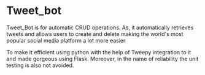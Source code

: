 # Tweet_bot
Tweet_Bot is for automatic CRUD operations. As, it automatically retrieves tweets and allows users to create and delete making the world's most popular social media platform a lot more easier 

To make it efficient using python with the help of Tweepy integration to it
and made gorgeous using Flask. Moreover, in the name of reliability the unit testing is also not avoided.